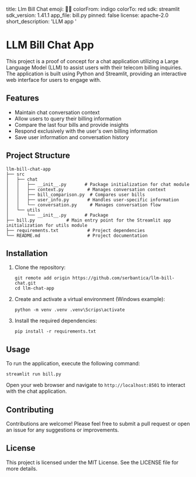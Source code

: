 title: Llm Bill Chat
emoji: 🥸🧮
colorFrom: indigo
colorTo: red
sdk: streamlit
sdk_version: 1.41.1
app_file: bill.py
pinned: false
license: apache-2.0
short_description: 'LLM app '

# LLM Bill Chat App

This project is a proof of concept for a chat application utilizing a Large Language Model (LLM) to assist users with their telecom billing inquiries. The application is built using Python and Streamlit, providing an interactive web interface for users to engage with.

## Features

- Maintain chat conversation context
- Allow users to query their billing information
- Compare the last four bills and provide insights
- Respond exclusively with the user's own billing information
- Save user information and conversation history

## Project Structure

```
llm-bill-chat-app
├── src
│   ├── chat
│   │   ├── __init__.py       # Package initialization for chat module
│   │   ├── context.py         # Manages conversation context
│   │   ├── bill_comparison.py  # Compares user bills
│   │   ├── user_info.py       # Handles user-specific information
│   │   └── conversation.py     # Manages conversation flow
│   └── utils
│       └── __init__.py       # Package 
├── bill.py            # Main entry point for the Streamlit app
initialization for utils module
├── requirements.txt           # Project dependencies
└── README.md                  # Project documentation
```

## Installation

1. Clone the repository:
   ```
   git remote add origin https://github.com/serbantica/llm-bill-chat.git
   cd llm-chat-app
   ```

2. Create and activate a virtual environment (Windows example):
   ```
   python -m venv .venv .venv\Scrips\activate
   ```

3. Install the required dependencies:
   ```
   pip install -r requirements.txt
   ```

## Usage

To run the application, execute the following command:
```
streamlit run bill.py
```

Open your web browser and navigate to `http://localhost:8501` to interact with the chat application.

## Contributing

Contributions are welcome! Please feel free to submit a pull request or open an issue for any suggestions or improvements.

## License

This project is licensed under the MIT License. See the LICENSE file for more details.
